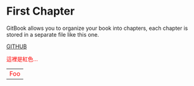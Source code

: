 # First Chapter

GitBook allows you to organize your book into chapters, each chapter is stored in a separate file like this one.

[GITHUB](https://dl.dropboxusercontent.com/u/2226591/GIT/dojocat.jpg%29%29)

<span style="color:red;"> 這裡是紅色… </span>

<table>
    <tr>
      <td><font color="red">Foo</font></td>
    </tr>
</table>

